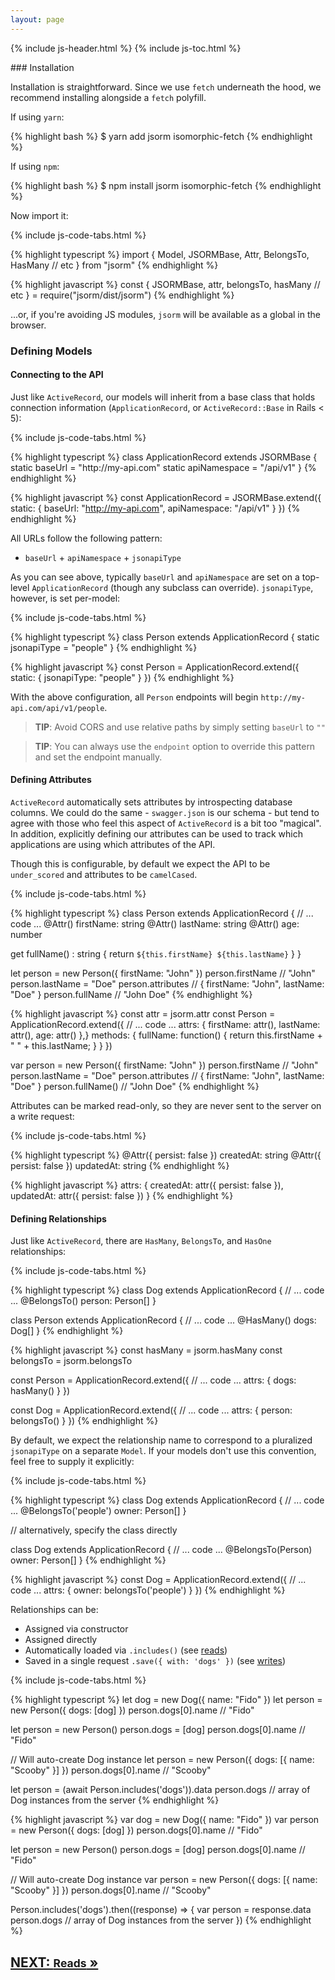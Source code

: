 ```yaml
---
layout: page
---
```


{% include js-header.html %}
{% include js-toc.html %}

<div markdown="1" class="col-md-8 col-md-offset-1">
### Installation

Installation is straightforward. Since we use `fetch` underneath the
hood, we recommend installing alongside a `fetch` polyfill.

If using `yarn`:

{% highlight bash %}
$ yarn add jsorm isomorphic-fetch
{% endhighlight %}

If using `npm`:

{% highlight bash %}
$ npm install jsorm isomorphic-fetch
{% endhighlight %}

Now import it:

{% include js-code-tabs.html %}
<div markdown="1" class="code-tabs">
{% highlight typescript %}
import {
  Model,
  JSORMBase,
  Attr,
  BelongsTo,
  HasMany
  // etc
} from "jsorm"
{% endhighlight %}

{% highlight javascript %}
const {
  JSORMBase,
  attr,
  belongsTo,
  hasMany
  // etc
} = require("jsorm/dist/jsorm")
{% endhighlight %}
</div>

...or, if you're avoiding JS modules, `jsorm` will be available as a global in
the browser.

### Defining Models

#### Connecting to the API

Just like `ActiveRecord`, our models will inherit from a base class that
holds connection information (`ApplicationRecord`, or
`ActiveRecord::Base` in Rails < 5):

{% include js-code-tabs.html %}
<div markdown="1" class="code-tabs">
{% highlight typescript %}
class ApplicationRecord extends JSORMBase {
  static baseUrl = "http://my-api.com"
  static apiNamespace = "/api/v1"
}
{% endhighlight %}

{% highlight javascript %}
const ApplicationRecord = JSORMBase.extend({
  static: {
    baseUrl: "http://my-api.com",
    apiNamespace: "/api/v1"
  }
})
{% endhighlight %}

All URLs follow the following pattern:

  * `baseUrl` + `apiNamespace` + `jsonapiType`

As you can see above, typically `baseUrl` and `apiNamespace` are set on
a top-level `ApplicationRecord` (though any subclass can override).
`jsonapiType`, however, is set per-model:

{% include js-code-tabs.html %}
<div markdown="1" class="code-tabs">
{% highlight typescript %}
class Person extends ApplicationRecord {
  static jsonapiType = "people"
}
{% endhighlight %}

{% highlight javascript %}
const Person = ApplicationRecord.extend({
  static: {
    jsonapiType: "people"
  }
})
{% endhighlight %}
</div>

With the above configuration, all `Person` endpoints will begin
`http://my-api.com/api/v1/people`.

> **TIP**: Avoid CORS and use relative paths by simply setting `baseUrl` to
`""`

> **TIP**: You can always use the `endpoint` option to override this pattern
and set the endpoint manually.

#### Defining Attributes

`ActiveRecord` automatically sets attributes by introspecting database
columns. We could do the same - `swagger.json` is our schema - but tend
to agree with those who feel this aspect of `ActiveRecord` is a bit too
"magical". In addition, explicitly defining our attributes can be used
to track which applications are using which attributes of the API.

Though this is configurable, by default we expect the API to be
`under_scored` and attributes to be `camelCased`.

{% include js-code-tabs.html %}
<div markdown="1" class="code-tabs">
{% highlight typescript %}
class Person extends ApplicationRecord {
  // ... code ...
  @Attr() firstName: string
  @Attr() lastName: string
  @Attr() age: number

  get fullName() : string {
    return `${this.firstName} ${this.lastName}`
  }
}

let person = new Person({ firstName: "John" })
person.firstName // "John"
person.lastName = "Doe"
person.attributes // { firstName: "John", lastName: "Doe" }
person.fullName // "John Doe"
{% endhighlight %}

{% highlight javascript %}
const attr = jsorm.attr
const Person = ApplicationRecord.extend({
  // ... code ...
  attrs: {
    firstName: attr(),
    lastName: attr(),
    age: attr()
    },}
  methods: {
    fullName: function() {
      return this.firstName + " " + this.lastName;
    }
  }
})

var person = new Person({ firstName: "John" })
person.firstName // "John"
person.lastName = "Doe"
person.attributes // { firstName: "John", lastName: "Doe" }
person.fullName() // "John Doe"
{% endhighlight %}
</div>

Attributes can be marked read-only, so they are never sent to the server
on a write request:

{% include js-code-tabs.html %}
<div markdown="1" class="code-tabs">
{% highlight typescript %}
@Attr({ persist: false }) createdAt: string
@Attr({ persist: false }) updatedAt: string
{% endhighlight %}

{% highlight javascript %}
attrs: {
  createdAt: attr({ persist: false }),
  updatedAt: attr({ persist: false })
}
{% endhighlight %}
</div>

#### Defining Relationships

Just like `ActiveRecord`, there are `HasMany`, `BelongsTo`, and
`HasOne` relationships:

{% include js-code-tabs.html %}
<div markdown="1" class="code-tabs">
{% highlight typescript %}
class Dog extends ApplicationRecord {
  // ... code ...
  @BelongsTo() person: Person[]
}

class Person extends ApplicationRecord {
  // ... code ...
  @HasMany() dogs: Dog[]
}
{% endhighlight %}

{% highlight javascript %}
const hasMany = jsorm.hasMany
const belongsTo = jsorm.belongsTo

const Person = ApplicationRecord.extend({
  // ... code ...
  attrs: {
    dogs: hasMany()
  }
})

const Dog = ApplicationRecord.extend({
  // ... code ...
  attrs: {
    person: belongsTo()
  }
})
{% endhighlight %}
</div>

By default, we expect the relationship name to correspond to a
pluralized `jsonapiType` on a separate `Model`. If your models don't
use this convention, feel free to supply it explicitly:

{% include js-code-tabs.html %}
<div markdown="1" class="code-tabs">
{% highlight typescript %}
class Dog extends ApplicationRecord {
  // ... code ...
  @BelongsTo('people') owner: Person[]
}

// alternatively, specify the class directly

class Dog extends ApplicationRecord {
  // ... code ...
  @BelongsTo(Person) owner: Person[]
}
{% endhighlight %}

{% highlight javascript %}
const Dog = ApplicationRecord.extend({
  // ... code ...
  attrs: {
    owner: belongsTo('people')
  }
})
{% endhighlight %}
</div>

Relationships can be:

* Assigned via constructor
* Assigned directly
* Automatically loaded via `.includes()` (see [reads](/js/reads))
* Saved in a single request `.save({ with: 'dogs' })` (see
[writes](/js/writes))

{% include js-code-tabs.html %}
<div markdown="1" class="code-tabs">
  {% highlight typescript %}
let dog = new Dog({ name: "Fido" })
let person = new Person({ dogs: [dog] })
person.dogs[0].name // "Fido"

let person = new Person()
person.dogs = [dog]
person.dogs[0].name // "Fido"

// Will auto-create Dog instance
let person = new Person({ dogs: [{ name: "Scooby" }] })
person.dogs[0].name // "Scooby"

let person = (await Person.includes('dogs')).data
person.dogs // array of Dog instances from the server
  {% endhighlight %}

  {% highlight javascript %}
var dog = new Dog({ name: "Fido" })
var person = new Person({ dogs: [dog] })
person.dogs[0].name // "Fido"

let person = new Person()
person.dogs = [dog]
person.dogs[0].name // "Fido"

// Will auto-create Dog instance
var person = new Person({ dogs: [{ name: "Scooby" }] })
person.dogs[0].name // "Scooby"

Person.includes('dogs').then((response) => {
  var person = response.data
  person.dogs // array of Dog instances from the server
})
  {% endhighlight %}
</div>

<div class="clearfix">
  <h2 id="next">
    <a href="{{site.github.url}}/js/reads">
      NEXT:
      <small>Reads</small>
      &raquo;
    </a>
  </h2>
</div>
